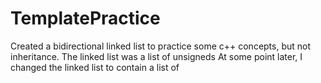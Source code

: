 # TemplatePractice
Created a bidirectional linked list to practice some c++ concepts, but not inheritance.
The linked list was a list of unsigneds
At some point later, I changed the linked list to contain a list of <typename T>
